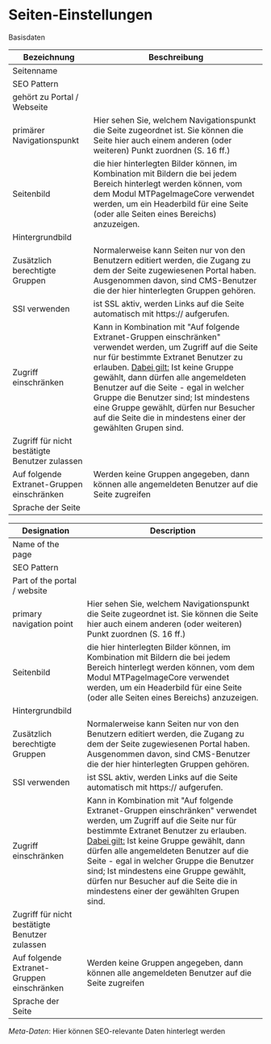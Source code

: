 # Seiten-Einstellungen

Basisdaten

| Bezeichnung | Beschreibung |
| -- | -- |
| Seitenname |  |
| SEO Pattern |  |
| gehört zu Portal / Webseite |  |
| primärer Navigationspunkt | Hier sehen Sie, welchem Navigationspunkt die Seite zugeordnet ist. Sie können die Seite hier auch einem anderen (oder weiteren) Punkt zuordnen (S. 16 ff.) |
| Seitenbild | die hier hinterlegten Bilder können, im Kombination mit Bildern die bei jedem Bereich hinterlegt werden können, vom dem Modul MTPageImageCore verwendet werden, um ein Headerbild für eine Seite (oder alle Seiten eines Bereichs) anzuzeigen. |
| Hintergrundbild |  |
| Zusätzlich berechtigte Gruppen | Normalerweise kann Seiten nur von den Benutzern editiert werden, die Zugang zu dem der Seite zugewiesenen Portal haben. Ausgenommen davon, sind CMS-Benutzer die der hier hinterlegten Gruppen gehören. |
| SSI verwenden | ist SSL aktiv, werden Links auf die Seite automatisch mit https:// aufgerufen. |
| Zugriff einschränken | Kann in Kombination mit "Auf folgende Extranet-Gruppen einschränken" verwendet werden, um Zugriff auf die Seite nur für bestimmte Extranet Benutzer zu erlauben. <u>Dabei gilt:</u> Ist keine Gruppe gewählt, dann dürfen alle angemeldeten Benutzer auf die Seite - egal in welcher Gruppe die Benutzer sind; Ist mindestens eine Gruppe gewählt, dürfen nur Besucher auf die Seite die in mindestens einer der gewählten Grupen sind.|
| Zugriff für nicht bestätigte Benutzer zulassen |  |
| Auf folgende Extranet-Gruppen einschränken | Werden keine Gruppen angegeben, dann können alle angemeldeten Benutzer auf die Seite zugreifen |
| Sprache der Seite |  |


| Designation | Description |
| -- | -- |
| Name of the page |  |
| SEO Pattern |  |
| Part of the portal / website |  |
| primary navigation point | Hier sehen Sie, welchem Navigationspunkt die Seite zugeordnet ist. Sie können die Seite hier auch einem anderen (oder weiteren) Punkt zuordnen (S. 16 ff.) |
| Seitenbild | die hier hinterlegten Bilder können, im Kombination mit Bildern die bei jedem Bereich hinterlegt werden können, vom dem Modul MTPageImageCore verwendet werden, um ein Headerbild für eine Seite (oder alle Seiten eines Bereichs) anzuzeigen. |
| Hintergrundbild |  |
| Zusätzlich berechtigte Gruppen | Normalerweise kann Seiten nur von den Benutzern editiert werden, die Zugang zu dem der Seite zugewiesenen Portal haben. Ausgenommen davon, sind CMS-Benutzer die der hier hinterlegten Gruppen gehören. |
| SSI verwenden | ist SSL aktiv, werden Links auf die Seite automatisch mit https:// aufgerufen. |
| Zugriff einschränken | Kann in Kombination mit "Auf folgende Extranet-Gruppen einschränken" verwendet werden, um Zugriff auf die Seite nur für bestimmte Extranet Benutzer zu erlauben. <u>Dabei gilt:</u> Ist keine Gruppe gewählt, dann dürfen alle angemeldeten Benutzer auf die Seite - egal in welcher Gruppe die Benutzer sind; Ist mindestens eine Gruppe gewählt, dürfen nur Besucher auf die Seite die in mindestens einer der gewählten Grupen sind.|
| Zugriff für nicht bestätigte Benutzer zulassen |  |
| Auf folgende Extranet-Gruppen einschränken | Werden keine Gruppen angegeben, dann können alle angemeldeten Benutzer auf die Seite zugreifen |
| Sprache der Seite |  |

*Meta-Daten*: Hier können SEO-relevante Daten hinterlegt werden
